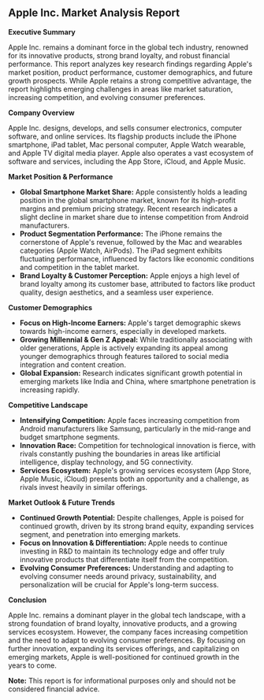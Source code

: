 ## Apple Inc. Market Analysis Report

**Executive Summary**

Apple Inc. remains a dominant force in the global tech industry, renowned for its innovative products, strong brand loyalty, and robust financial performance. This report analyzes key research findings regarding Apple's market position, product performance, customer demographics, and future growth prospects.  While Apple retains a strong competitive advantage, the report highlights emerging challenges in areas like market saturation, increasing competition, and evolving consumer preferences.  

**Company Overview**

Apple Inc. designs, develops, and sells consumer electronics, computer software, and online services. Its flagship products include the iPhone smartphone, iPad tablet, Mac personal computer, Apple Watch wearable, and Apple TV digital media player. Apple also operates a vast ecosystem of software and services, including the App Store, iCloud, and Apple Music.

**Market Position & Performance**

* **Global Smartphone Market Share:** Apple consistently holds a leading position in the global smartphone market, known for its high-profit margins and premium pricing strategy. Recent research indicates a slight decline in market share due to intense competition from Android manufacturers.
* **Product Segmentation Performance:** The iPhone remains the cornerstone of Apple's revenue, followed by the Mac and wearables categories (Apple Watch, AirPods). The iPad segment exhibits fluctuating performance, influenced by factors like economic conditions and competition in the tablet market.
* **Brand Loyalty & Customer Perception:** Apple enjoys a high level of brand loyalty among its customer base, attributed to factors like product quality, design aesthetics, and a seamless user experience.

**Customer Demographics**

* **Focus on High-Income Earners:** Apple's target demographic skews towards high-income earners, especially in developed markets. 
* **Growing Millennial & Gen Z Appeal:** While traditionally associating with older generations, Apple is actively expanding its appeal among younger demographics through features tailored to social media integration and content creation.
* **Global Expansion:** Research indicates significant growth potential in emerging markets like India and China, where smartphone penetration is increasing rapidly.

**Competitive Landscape**

* **Intensifying Competition:** Apple faces increasing competition from Android manufacturers like Samsung, particularly in the mid-range and budget smartphone segments.
* **Innovation Race:**  Competition for technological innovation is fierce, with rivals constantly pushing the boundaries in areas like artificial intelligence, display technology, and 5G connectivity.
* **Services Ecosystem:** Apple's growing services ecosystem (App Store, Apple Music, iCloud) presents both an opportunity and a challenge, as rivals invest heavily in similar offerings.

**Market Outlook & Future Trends**

* **Continued Growth Potential:**  Despite challenges, Apple is poised for continued growth, driven by its strong brand equity, expanding services segment, and penetration into emerging markets. 
* **Focus on Innovation & Differentiation:** Apple needs to continue investing in R&D to maintain its technology edge and offer truly innovative products that differentiate itself from the competition.
* **Evolving Consumer Preferences:** Understanding and adapting to evolving consumer needs around privacy, sustainability, and personalization will be crucial for Apple's long-term success.

**Conclusion**

Apple Inc. remains a dominant player in the global tech landscape, with a strong foundation of brand loyalty, innovative products, and a growing services ecosystem. However, the company faces increasing competition and the need to adapt to evolving consumer preferences.  By focusing on further innovation, expanding its services offerings, and capitalizing on emerging markets, Apple is well-positioned for continued growth in the years to come.



**Note:** This report is for informational purposes only and should not be considered financial advice.